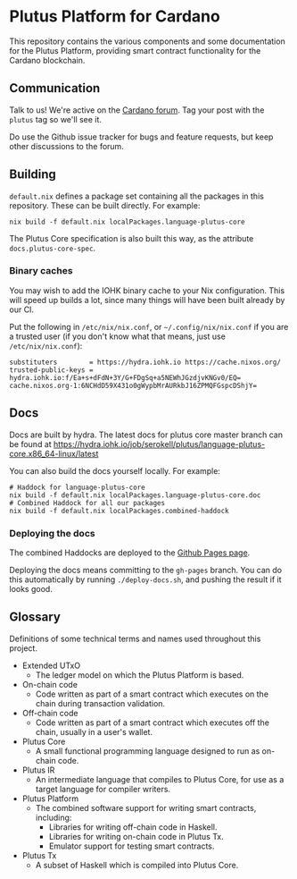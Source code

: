 # Plutus Platform for Cardano

This repository contains the various components and some documentation for the Plutus Platform, providing smart contract functionality for the Cardano blockchain.

## Communication

Talk to us! We're active on the [Cardano forum](https://forum.cardano.org/). Tag your post with the `plutus` tag so we'll see it.

Do use the Github issue tracker for bugs and feature requests, but keep other discussions to the forum.

## Building

`default.nix` defines a package set containing all the packages in this repository. These can be built directly.
For example:
```
nix build -f default.nix localPackages.language-plutus-core
```

The Plutus Core specification is also built this way, as the attribute `docs.plutus-core-spec`.

### Binary caches

You may wish to add the IOHK binary cache to your Nix configuration. This will speed up builds a lot, since many things will have
been built already by our CI.

Put the following in `/etc/nix/nix.conf`, or `~/.config/nix/nix.conf` if you are a trusted user (if you don't know what that means, just use `/etc/nix/nix.conf`):
```
substituters        = https://hydra.iohk.io https://cache.nixos.org/
trusted-public-keys = hydra.iohk.io:f/Ea+s+dFdN+3Y/G+FDgSq+a5NEWhJGzdjvKNGv0/EQ= cache.nixos.org-1:6NCHdD59X431o0gWypbMrAURkbJ16ZPMQFGspcDShjY=
```

## Docs

Docs are built by hydra. The latest docs for plutus core master branch can be found at
https://hydra.iohk.io/job/serokell/plutus/language-plutus-core.x86_64-linux/latest

You can also build the docs yourself locally. For example:
```
# Haddock for language-plutus-core
nix build -f default.nix localPackages.language-plutus-core.doc
# Combined Haddock for all our packages
nix build -f default.nix localPackages.combined-haddock
```

### Deploying the docs

The combined Haddocks are deployed to the [Github Pages page](https://input-output-hk.github.io/plutus/).

Deploying the docs means committing to the `gh-pages` branch. You can do this automatically
by running `./deploy-docs.sh`, and pushing the result if it looks good.

## Glossary

Definitions of some technical terms and names used throughout this project.

- Extended UTxO
    - The ledger model on which the Plutus Platform is based.
- On-chain code
    - Code written as part of a smart contract which executes on the chain during
      transaction validation.
- Off-chain code
    - Code written as part of a smart contract which executes off the chain, usually
      in a user's wallet.
- Plutus Core
    - A small functional programming language designed to run as on-chain code.
- Plutus IR
    - An intermediate language that compiles to Plutus Core, for use as a target
      language for compiler writers.
- Plutus Platform
    - The combined software support for writing smart contracts, including:
        - Libraries for writing off-chain code in Haskell.
        - Libraries for writing on-chain code in Plutus Tx.
        - Emulator support for testing smart contracts.
- Plutus Tx
    - A subset of Haskell which is compiled into Plutus Core.
